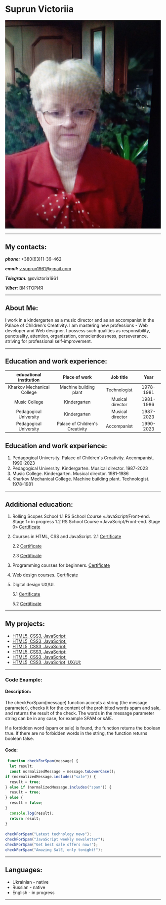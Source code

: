 # Suprun Victoriia 
![my photo](./img/my-photo.jpg)

---
## My contacts: 
***phone:*** +380(63)11-36-462  

***email:*** v.suprun1961@gmail.com  

***Telegram:*** @svictoria1961  

***Viber:*** ВИКТОРИЯ


---
## About Me:
I work in a kindergarten as a music director and as an accompanist in the Palace of Children's Creativity.
I am mastering new professions - Web developer and Web designer. I possess such qualities as responsibility, punctuality, attention, organization, conscientiousness, perseverance, striving for professional self-improvement.


---
## Education and work experience:
educational institution | Place of work | Job title | Year
:-----------------------:|:------------------:|:---------:|:---------:
Kharkov Mechanical College| Machine building plant| Technologist| 1978-1981
Music College| Kindergarten| Musical director| 1981-1986
Pedagogical University| Kindergarten| Musical director| 1987-2023
Pedagogical University| Palace of Children's Creativity| Accompanist| 1990-2023

## Education and work experience:
1. Pedagogical University. Palace of Children's Creativity. Accompanist. 1990-2023
2. Pedagogical University. Kindergarten. Musical director. 1987-2023
3. Music College. Kindergarten. Musical director. 1981-1986
4. Kharkov Mechanical College. Machine building plant. Technologist. 1978-1981

---
## Additional education:
1. Rolling Scopes School
    1.1 RS School Course «JavaScript/Front-end. Stage 1»
in progress
    1.2 RS School Course «JavaScript/Front-end. Stage 0»
  [Certificate](./img/RS%20SCHOOL_page-0001.jpg)

2. Courses in HTML, CSS and JavaScript.
    2.1 [Certificate](./img/front-end-javascript.jpg)

    2.2 [Certificate](./img/layout.png)

    2.3 [Certificate](./img/javascript.png)

3. Programming courses for beginners.   [Certificate](./img/programmirovanie.png)
4. Web design courses.   [Certificate](./img/veb-designer.png)
5. Digital design UX/UI.

    5.1 [Certificate](./img/digital-design.png)

    5.2 [Certificate](./img/ux-ui-start.jpeg)

---
## My projects: 
* [HTML5, CSS3, JavaScript:](https://rolling-scopes-school.github.io/viktoriya-s-JSFEPRESCHOOL2023Q2/random-game/)
* [HTML5, CSS3, JavaScript:](https://rolling-scopes-school.github.io/viktoriya-s-JSFEPRESCHOOL2023Q2/image-galery/)
* [HTML5, CSS3, JavaScript:](https://rolling-scopes-school.github.io/viktoriya-s-JSFEPRESCHOOL2023Q2/audio-player/)
* [HTML5, CSS3, JavaScript:](https://rolling-scopes-school.github.io/viktoriya-s-JSFEPRESCHOOL2023Q2/library/)
* [HTML5, CSS3, JavaScript:](https://viktoriya-s.github.io/music/)
* [HTML5, CSS3, JavaScript, UX/UI:](https://viktoriya-s.github.io/banderogys/)

---
### Code Example:
#### Description:

The checkForSpam(message) function accepts a string (the message parameter), checks it for the content of the prohibited words spam and sale, and returns the result of the check. The words in the message parameter string can be in any case, for example SPAM or sAlE.


If a forbidden word (spam or sale) is found, the function returns the boolean true.
If there are no forbidden words in the string, the function returns boolean false.

#### Сode:

```javascript
 function checkForSpam(message) {
  let result;
  const normalizedMessage = message.toLowerCase();
if (normalizedMessage.includes("sale")) {
  result = true;
} else if (normalizedMessage.includes("spam")) {
  result = true;
} else {
  result = false;
}
  console.log(result);
  return result;
}

checkForSpam("Latest technology news");
checkForSpam("JavaScript weekly newsletter");
checkForSpam("Get best sale offers now!");
checkForSpam("Amazing SalE, only tonight!");

```
---
## Languages:
* Ukrainian - native
* Russian - native
* English - in progress
---